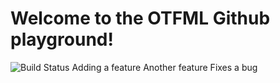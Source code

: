 # Welcome to the OTFML Github playground!
![Build Status](http://isys-otfml.cs.upb.de:8085/plugins/servlet/wittified/build-status/DEMO-DPLAN)
Adding a feature
Another feature
Fixes a bug
